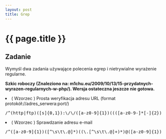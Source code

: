 ```yaml
---
layout: post
title: Grep
---
```


# {{ page.title }}

## Zadanie
Wymyśl dwa zadania używające polecenia egrep i nietrywialne wyrażenie 
regularne.

<b>Szkic roboczy (Znaleziono na: 
m1chu.eu/2009/10/13/15-przydatnych-wyrazen-regularnych-w-php/). 
Wersja ostateczna jeszcze nie gotowa.
</b>

<li>( Wzorzec ) Prosta weryfikacja adresu URL (format protokół://adres_serwera:port/)
   <br />
<pre>
/^(http|ftp)([s]{0,1}):\/\/([a-z0-9]{1})((([a-z0-9-]*[-]{2})|([a-z0-9])*|([a-z0-9-]*[-]{1}[a-z0-9]+))*)((\.[a-z0-9](([a-z0-9-]*[-]{2})|([a-z0-9]*)|([a-z0-9-]*[-]{1}[a-z0-9]+))+)*)(\.([a-z0-9]{2,6})){0,1}((:[0-9]){0}|(:[1-9]{1}[0-9]*))\//iu
</pre>


<li>( Wzorzec )   Sprawdzanie adresu e-mail 
<pre>
/^([a-z0-9]{1})([^\s\t\.@]*)((\.[^\s\t\.@]+)*)@([a-z0-9]{1})((([a-z0-9-]*[-]{2})|([a-z0-9])*|([a-z0-9-]*[-]{1}[a-z0-9]+))*)((\.[a-z0-9](([a-z0-9-]*[-]{2})|([a-z0-9]*)|([a-z0-9-]*[-]{1}[a-z0-9]+))+)*)\.([a-z0-9]{2,6})([.]?)$/Diu
</pre>

